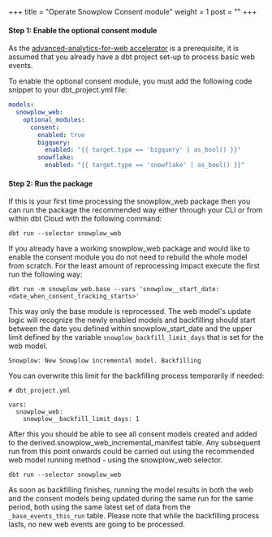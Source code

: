 +++
title = "Operate Snowplow Consent module"
weight = 1
post = ""
+++

#### **Step 1:** Enable the optional consent module
As the [advanced-analytics-for-web accelerator](https://docs.snowplow.io/accelerators/web/) is a prerequisite, it is assumed that you already have a dbt project set-up to process basic web events.

To enable the optional consent module, you must add the following code snippet to your dbt_project.yml file:


```yml
models:
  snowplow_web:
    optional_modules:
      consent:
        enabled: true
        bigquery:
          enabled: "{{ target.type == 'bigquery' | as_bool() }}"
        snowflake:
          enabled: "{{ target.type == 'snowflake' | as_bool() }}"
```

#### **Step 2:** Run the package

If this is your first time processing the snowplow_web package then you can run the package the recommended way either through your CLI or from within dbt Cloud with the following command:

```
dbt run --selector snowplow_web
```

If you already have a working snowplow_web package and would like to enable the consent module you do not need to rebuild the whole model from scratch. For the least amount of reprocessing impact execute the first run the following way:

```
dbt run -m snowplow_web.base --vars 'snowplow__start_date: <date_when_consent_tracking_starts>'
```
This way only the base module is reprocessed. The web model's update logic will recognize the newly enabled models and backfilling should start between the date you defined within snowplow_start_date and the upper limit defined by the variable `snowplow_backfill_limit_days` that is set for the web model.

`Snowplow: New Snowplow incremental model. Backfilling`

You can overwrite this limit for the backfilling process temporarily if needed:

```
# dbt_project.yml

vars:
  snowplow_web:
    snowplow__backfill_limit_days: 1
```

After this you should be able to see all consent models created and added to the derived.snowplow_web_incremental_manifest table. Any subsequent run from this point onwards could be carried out using the recommended web model running method - using the snowplow_web selector.

```
dbt run --selector snowplow_web
```

As soon as backfilling finishes, running the model results in both the web and the consent models being updated during the same run for the same period, both using the same latest set of data from the `_base_events_this_run` table. Please note that while the backfilling process lasts, no new web events are going to be processed.



